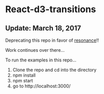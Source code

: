 # React-d3-transitions

## Update: March 18, 2017

Deprecating this repo in favor of [resonance](https://github.com/sghall/resonance)!!

Work continues over there...

To run the examples in this repo...
1. Clone the repo and cd into the directory
2. npm install
3. npm start
4. go to http://localhost:3000/
